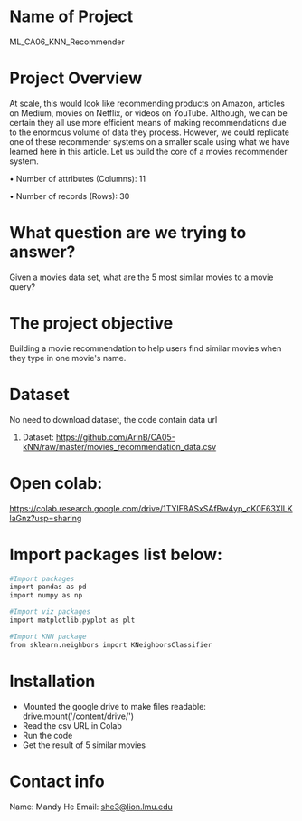 # Name of Project

ML_CA06_KNN_Recommender


# Project Overview

At scale, this would look like recommending products on Amazon, articles on Medium, movies on Netflix, or videos on YouTube. Although, we can be certain they all use more efficient means of making recommendations due to the enormous volume of data they process. However, we could replicate one of these recommender systems on a smaller scale using what we have learned here in this article. Let us build the core of a movies recommender system.

• Number of attributes (Columns): 11

• Number of records (Rows): 30

# What question are we trying to answer?

Given a movies data set, what are the 5 most similar movies to a movie query?

# The project objective

Building a movie recommendation to help users find similar movies when they type in one movie's name. 


# Dataset

No need to download dataset, the code contain data url

1. Dataset: https://github.com/ArinB/CA05-kNN/raw/master/movies_recommendation_data.csv

# Open colab:
https://colab.research.google.com/drive/1TYIF8ASxSAfBw4yp_cK0F63XlLKlaGnz?usp=sharing

# Import packages list below:

```bash
#Import packages
import pandas as pd
import numpy as np

#Import viz packages
import matplotlib.pyplot as plt

#Import KNN package
from sklearn.neighbors import KNeighborsClassifier

```


# Installation

- Mounted the google drive to make files readable: drive.mount('/content/drive/')
- Read the csv URL in Colab
- Run the code
- Get the result of 5 similar movies

# Contact info

Name: Mandy He
Email: she3@lion.lmu.edu

